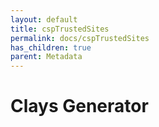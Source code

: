 ```yaml
---
layout: default
title: cspTrustedSites
permalink: docs/cspTrustedSites
has_children: true
parent: Metadata
---
```



# Clays Generator

